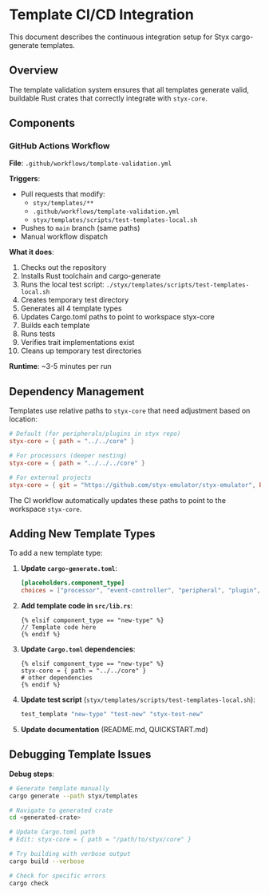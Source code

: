 # Template CI/CD Integration

This document describes the continuous integration setup for Styx cargo-generate templates.

## Overview

The template validation system ensures that all templates generate valid, buildable Rust crates that correctly integrate with `styx-core`.

## Components

### GitHub Actions Workflow

**File**: `.github/workflows/template-validation.yml`

**Triggers**:
- Pull requests that modify:
  - `styx/templates/**`
  - `.github/workflows/template-validation.yml`
  - `styx/templates/scripts/test-templates-local.sh`
- Pushes to `main` branch (same paths)
- Manual workflow dispatch

**What it does**:
1. Checks out the repository
2. Installs Rust toolchain and cargo-generate
3. Runs the local test script: `./styx/templates/scripts/test-templates-local.sh`
4. Creates temporary test directory
5. Generates all 4 template types
6. Updates Cargo.toml paths to point to workspace styx-core
7. Builds each template
8. Runs tests
9. Verifies trait implementations exist
10. Cleans up temporary test directories

**Runtime**: ~3-5 minutes per run

## Dependency Management

Templates use relative paths to `styx-core` that need adjustment based on location:

```toml
# Default (for peripherals/plugins in styx repo)
styx-core = { path = "../../core" }

# For processors (deeper nesting)
styx-core = { path = "../../../core" }

# For external projects
styx-core = { git = "https://github.com/styx-emulator/styx-emulator", branch = "main" }
```

The CI workflow automatically updates these paths to point to the workspace `styx-core`.

## Adding New Template Types

To add a new template type:

1. **Update `cargo-generate.toml`**:
   ```toml
   [placeholders.component_type]
   choices = ["processor", "event-controller", "peripheral", "plugin", "new-type"]
   ```

2. **Add template code in `src/lib.rs`**:
   ```liquid
   {% elsif component_type == "new-type" %}
   // Template code here
   {% endif %}
   ```

3. **Update `Cargo.toml` dependencies**:
   ```liquid
   {% elsif component_type == "new-type" %}
   styx-core = { path = "../../core" }
   # other dependencies
   {% endif %}
   ```

4. **Update test script** (`styx/templates/scripts/test-templates-local.sh`):
   ```bash
   test_template "new-type" "test-new" "styx-test-new"
   ```

5. **Update documentation** (README.md, QUICKSTART.md)

## Debugging Template Issues

**Debug steps**:
```bash
# Generate template manually
cargo generate --path styx/templates

# Navigate to generated crate
cd <generated-crate>

# Update Cargo.toml path
# Edit: styx-core = { path = "/path/to/styx/core" }

# Try building with verbose output
cargo build --verbose

# Check for specific errors
cargo check
```
